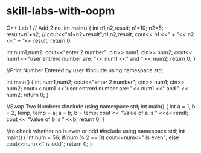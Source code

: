 # skill-labs-with-oopm
C++ Lab 1
// Add 2 no.
int main()
{
  int n1,n2,result;
  n1=10;
  n2=5;
  result=n1+n2;
  // cout<<"n1+n2=result",n1,n2,result;
  cout<< n1 <<" + "<< n2 <<" = "<< result;
  return 0;

  int num1,num2;
  cout<<"enter 2 number";
  cin>> num1;
  cin>> num2;
  cout<< num1 <<"user entrerd number are: "<< num1 <<" and " << num2;
  return 0;
}

//Print Number Entered by user
#include<iostream>
using namespace std;

int main()
{
  int num1,num2;
  cout<<"enter 2 number";
  cin>> num1;
  cin>> num2;
  cout<< num1 <<"user entrerd number are: "<< num1 <<" and " << num2;
  return 0;
}

 //Swap Two Numbers 
#include <iostream >
using namespace std; 
int main()
{
 int a = 1, b = 2, temp; 
 temp = a;
 a = b;
 b = temp;
 cout << "Value of a is " <<a<<endl; 
 cout << "Value of b is " <<b; 
 return 0;
}
  
 //to check whether no is even or odd 
#include <iostream>
using namespace std; 
int main()
{
 int num = 56; 
 if(num % 2 == 0)
  cout<<num<<" is even"; 
 else
  cout<<num<<" is odd"; return 0;
}
 


 




